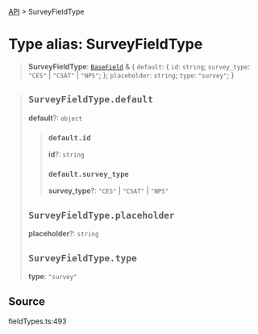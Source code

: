 [API](../index.md) > SurveyFieldType

# Type alias: SurveyFieldType

> **SurveyFieldType**: [`BaseField`](type-alias.BaseField.md) & \{
  `default`: \{
    `id`: `string`;
    `survey_type`: `"CES"` \| `"CSAT"` \| `"NPS"`;
  };
  `placeholder`: `string`;
  `type`: `"survey"`;
 }

> ## `SurveyFieldType.default`
>
> **default**?: `object`
>
> > ### `default.id`
> >
> > **id**?: `string`
> >
> > ### `default.survey_type`
> >
> > **survey\_type**?: `"CES"` \| `"CSAT"` \| `"NPS"`
> >
> >
>
> ## `SurveyFieldType.placeholder`
>
> **placeholder**?: `string`
>
> ## `SurveyFieldType.type`
>
> **type**: `"survey"`
>
>

## Source

fieldTypes.ts:493
